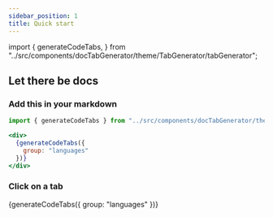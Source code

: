 ```yaml
---
sidebar_position: 1
title: Quick start
---
```


import {
  generateCodeTabs,
} from "../src/components/docTabGenerator/theme/TabGenerator/tabGenerator";


## Let there be docs

### Add this in your markdown

```jsx
import { generateCodeTabs } from "../src/components/docTabGenerator/theme/TabGenerator/tabGenerator";

<div>
  {generateCodeTabs({
    group: "languages"
  })}
</div>
```

### Click on a tab

<div>
  {generateCodeTabs({
    group: "languages"
  })}
</div>